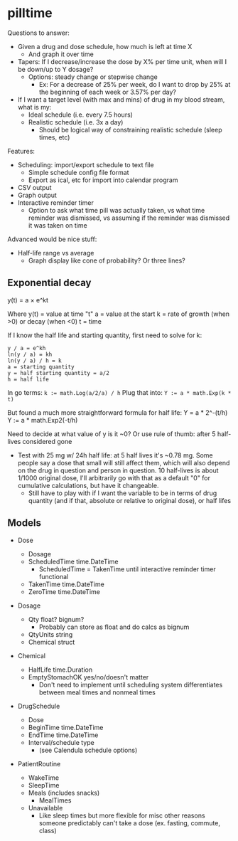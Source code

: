 # pilltime
Questions to answer:
- Given a drug and dose schedule, how much is left at time X 
  - And graph it over time 
- Tapers: If I decrease/increase the dose by X% per time unit, when will I be
  down/up to Y dosage?
  - Options: steady change or stepwise change
    - Ex: For a decrease of 25% per week, do I want to drop by 25% at the
      beginning of each week or 3.57% per day?
- If I want a target level (with max and mins) of drug in my blood stream, what
  is my:
  - Ideal schedule (i.e. every 7.5 hours)
  - Realistic schedule (i.e. 3x a day)
    - Should be logical way of constraining realistic schedule (sleep times,
      etc)

Features:
- Scheduling: import/export schedule to text file
  - Simple schedule config file format
  - Export as ical, etc for import into calendar program
- CSV output
- Graph output
- Interactive reminder timer
  - Option to ask what time pill was actually taken, vs what time
    reminder was dismissed, vs assuming if the reminder was dismissed it was
    taken on time

Advanced would be nice stuff:
- Half-life range vs average
  - Graph display like cone of probability? Or three lines?

## Exponential decay
y(t) = a × e^kt

Where y(t) = value at time "t"
a = value at the start
k = rate of growth (when >0) or decay (when <0)
t = time

If I know the half life and starting quantity, first need to solve for k:

````
y / a = e^kh
ln(y / a) = kh
ln(y / a) / h = k
a = starting quantity
y = half starting quantity = a/2
h = half life
````

In go terms: `k := math.Log(a/2/a) / h`
Plug that into: `Y := a * math.Exp(k * t)`

But found a much more straightforward formula for half life:
Y = a * 2^-(t/h)
Y := a * math.Exp2(-t/h)



Need to decide at what value of y is it ~0? Or use rule of thumb: after 5
half-lives considered gone
- Test with 25 mg w/ 24h half life: at 5 half lives it's ~0.78 mg. Some people
  say a dose that small will still affect them, which will also depend on the
  drug in question and person in question. 10 half-lives is about 1/1000
  original dose, I'll arbitrarily go with that as a default "0" for cumulative
  calculations, but have it changeable.
  - Still have to play with if I want the variable to be in terms of drug
    quantity (and if that, absolute or relative to original dose), or half lifes

## Models
- Dose
  - Dosage
  - ScheduledTime time.DateTime
    - ScheduledTime = TakenTime until interactive reminder timer functional
  - TakenTime time.DateTime
  - ZeroTime time.DateTime

- Dosage
  - Qty float? bignum?
    - Probably can store as float and do calcs as bignum
  - QtyUnits string
  - Chemical struct

- Chemical 
  - HalfLife time.Duration
  - EmptyStomachOK yes/no/doesn't matter
    - Don't need to implement until scheduling system differentiates between
      meal times and nonmeal times

- DrugSchedule
  - Dose
  - BeginTime time.DateTime
  - EndTime time.DateTime
  - Interval/schedule type
    - (see Calendula schedule options)

- PatientRoutine
  - WakeTime
  - SleepTime
  - Meals (includes snacks)
    - MealTimes
  - Unavailable
    - Like sleep times but more flexible for misc other reasons someone
      predictably can't take a dose (ex. fasting, commute, class)

